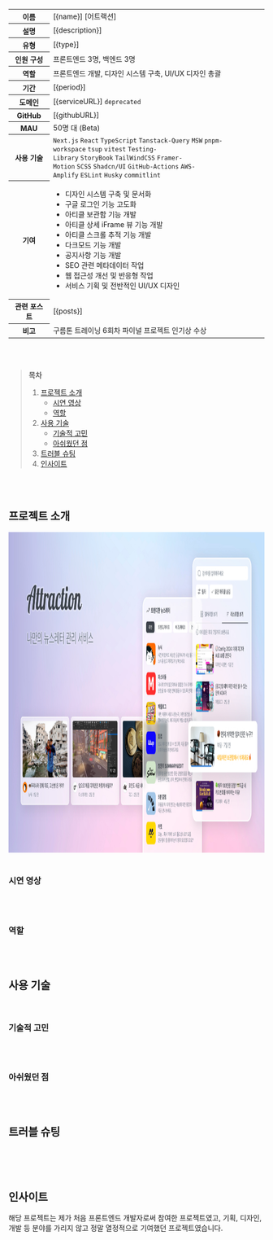 <table id="project-summary">
  <colgroup>
    <col />
    <col width="84%" />
  </colgroup>
  <tbody>
    <tr>
      <th>이름</th>
      <td>[{name}] [어트랙션]</td>
    </tr>
    <tr>
      <th>설명</th>
      <td>[{description}]</td>
    </tr>
    <tr>
      <th>유형</th>
      <td>[{type}]</td>
    </tr>
    <tr>
      <th>인원 구성</th>
      <td>프론트엔드 3명, 백엔드 3명</td>
    </tr>
    <tr>
      <th>역할</th>
      <td>프론트엔드 개발, 디자인 시스템 구축, UI/UX 디자인 총괄</td>
    </tr>
    <tr>
      <th>기간</th>
      <td>[{period}]</td>
    </tr>
    <tr>
      <th>도메인</th>
      <td>[{serviceURL}] <code>deprecated</code></td>
    </tr>
    <tr>
      <th>GitHub</th>
      <td>[{githubURL}]</td>
    </tr>
    <tr>
      <th>MAU</th>
      <td>50명 대 (Beta)</td>
    </tr>
    <tr>
      <th>사용 기술</th>
      <td>
        <code>Next.js</code>&nbsp;<code>React</code>&nbsp;<code>TypeScript</code>&nbsp;<code>Tanstack-Query</code>&nbsp;<code>MSW</code>&nbsp;<code>pnpm-workspace</code>&nbsp;<code>tsup</code>&nbsp;<code>vitest</code>&nbsp;<code>Testing-Library</code>&nbsp;<code>StoryBook</code>&nbsp;<code>TailWindCSS</code>&nbsp;<code>Framer-Motion</code>&nbsp;<code>SCSS</code>&nbsp;<code>Shadcn/UI</code>&nbsp;<code>GitHub-Actions</code>&nbsp;<code>AWS-Amplify</code>&nbsp;<code>ESLint</code>&nbsp;<code>Husky</code>&nbsp;<code>commitlint</code>
      </td>
    </tr>
    <tr>
      <th>기여</th>
      <td>
        <ul>
          <li>디자인 시스템 구축 및 문서화</li>
          <li>구글 로그인 기능 고도화</li>
          <li>아티클 보관함 기능 개발</li>
          <li>아티클 상세 iFrame 뷰 기능 개발</li>
          <li>아티클 스크롤 추적 기능 개발</li>
          <li>다크모드 기능 개발</li>
          <li>공지사항 기능 개발</li>
          <li>SEO 관련 메타데이터 작업</li>
          <li>웹 접근성 개선 및 반응형 작업</li>
          <li>서비스 기획 및 전반적인 UI/UX 디자인</li>
        </ul>
      </td>
    </tr>
    <tr>
      <th>관련 포스트</th>
      <td>[{posts}]</td>
    </tr>
    <tr>
      <th>비고</th>
      <td>구름톤 트레이닝 6회차 파이널 프로젝트 인기상 수상</td>
    </tr>
  </tbody>
</table>

<br />
<br />

> **목차**
>
> 1. [프로젝트 소개](#프로젝트-소개)
>    - [시연 영상](#시연-영상)
>    - [역할](#역할)
> 2. [사용 기술](#사용-기술)
>    - [기술적 고민](#기술적-고민)
>    - [아쉬웠던 점](#아쉬웠던-점)
> 3. [트러블 슈팅](#트러블-슈팅)
> 4. [인사이트](#인사이트)

<br />
<br />

## 프로젝트 소개

<img src="/public/docs/projects/attraction/images/intro-default.jpg" alt="Attraction - 나만의 뉴스레터 관리 서비스" width="1200" height="630" />

<br />

<br />

### 시연 영상

<br />
<br />

### 역할

<br />
<br />

## 사용 기술

<br />

### 기술적 고민

<br />
<br />

### 아쉬웠던 점

<br />
<br />

## 트러블 슈팅

<br />

<br />
<br />

## 인사이트

해당 프로젝트는 제가 처음 프론트엔드 개발자로써 참여한 프로젝트였고, 기획, 디자인, 개발 등 분야를 가리지 않고 정말 열정적으로 기여했던 프로젝트였습니다.

<br />
<br />
